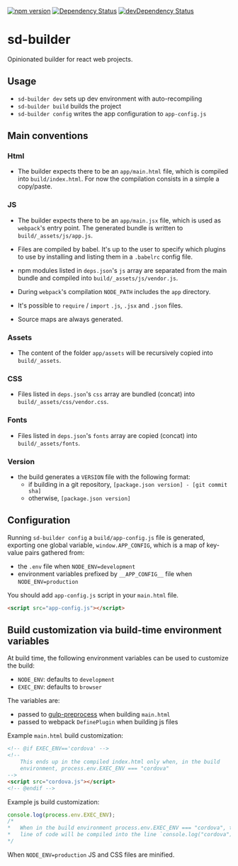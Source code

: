 [![npm version](https://badge.fury.io/js/sd-builder.svg)](https://badge.fury.io/js/sd-builder)
[![Dependency Status](https://david-dm.org/staticdeploy/sd-builder.svg)](https://david-dm.org/staticdeploy/sd-builder)
[![devDependency Status](https://david-dm.org/staticdeploy/sd-builder/dev-status.svg)](https://david-dm.org/staticdeploy/sd-builder#info=devDependencies)

# sd-builder

Opinionated builder for react web projects.

## Usage

* `sd-builder dev` sets up dev environment with auto-recompiling
* `sd-builder build` builds the project
* `sd-builder config` writes the app configuration to `app-config.js`

## Main conventions

### Html

* The builder expects there to be an `app/main.html` file, which is compiled
  into `build/index.html`. For now the compilation consists in a simple a
  copy/paste.

### JS

* The builder expects there to be an `app/main.jsx` file, which is used as
  `webpack`'s entry point. The generated bundle is written to
  `build/_assets/js/app.js`.

* Files are compiled by babel. It's up to the user to specify which plugins to
  use by installing and listing them in a `.babelrc` config file.

* npm modules listed in `deps.json`'s `js` array are separated from the main
  bundle and compiled into `build/_assets/js/vendor.js`.

* During `webpack`'s compilation `NODE_PATH` includes the `app` directory.

* It's possible to `require` / `import` `.js`, `.jsx` and `.json` files.

* Source maps are always generated.

### Assets

* The content of the folder `app/assets` will be recursively copied into
  `build/_assets`.

### CSS

* Files listed in `deps.json`'s `css` array are bundled (concat) into
  `build/_assets/css/vendor.css`.

### Fonts

* Files listed in `deps.json`'s `fonts` array are copied (concat) into
  `build/_assets/fonts`.

### Version

* the build generates a `VERSION` file with the following format:
  * if building in a git repository, `[package.json version] - [git commit sha]`
  * otherwise, `[package.json version]`

## Configuration

Running `sd-builder config` a `build/app-config.js` file is generated, exporting
one global variable, `window.APP_CONFIG`, which is a map of key-value pairs
gathered from:

* the `.env` file when `NODE_ENV=development`
* environment variables prefixed by `__APP_CONFIG__` file when
  `NODE_ENV=production`

You should add `app-config.js` script in your `main.html` file.

```html
<script src="app-config.js"></script>
```

## Build customization via build-time environment variables

At build time, the following environment variables can be used to customize the
build:

* `NODE_ENV`: defaults to `development`
* `EXEC_ENV`: defaults to `browser`

The variables are:

* passed to [gulp-preprocess](https://github.com/jas/gulp-preprocess) when
  building `main.html`
* passed to webpack `DefinePlugin` when building js files

Example `main.html` build customization:

```html
<!-- @if EXEC_ENV=='cordova' -->
<!--
    This ends up in the compiled index.html only when, in the build
    environment, process.env.EXEC_ENV === "cordova"
-->
<script src="cordova.js"></script>
<!-- @endif -->
```

Example js build customization:

```js
console.log(process.env.EXEC_ENV);
/*
*   When in the build environment process.env.EXEC_ENV === "cordova", the above
*   line of code will be compiled into the line `console.log("cordova");`
*/
```

When `NODE_ENV=production` JS and CSS files are minified.
